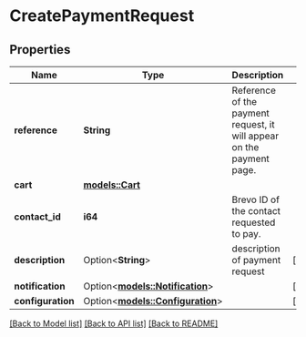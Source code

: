 # CreatePaymentRequest

## Properties

Name | Type | Description | Notes
------------ | ------------- | ------------- | -------------
**reference** | **String** | Reference of the payment request, it will appear on the payment page.  | 
**cart** | [**models::Cart**](cart.md) |  | 
**contact_id** | **i64** | Brevo ID of the contact requested to pay.  | 
**description** | Option<**String**> | description of payment request  | [optional]
**notification** | Option<[**models::Notification**](notification.md)> |  | [optional]
**configuration** | Option<[**models::Configuration**](configuration.md)> |  | [optional]

[[Back to Model list]](../README.md#documentation-for-models) [[Back to API list]](../README.md#documentation-for-api-endpoints) [[Back to README]](../README.md)



